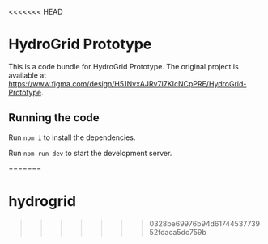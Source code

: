 <<<<<<< HEAD

  # HydroGrid Prototype

  This is a code bundle for HydroGrid Prototype. The original project is available at https://www.figma.com/design/H51NvxAJRv7I7KIcNCpPRE/HydroGrid-Prototype.

  ## Running the code

  Run `npm i` to install the dependencies.

  Run `npm run dev` to start the development server.
  
=======
# hydrogrid
>>>>>>> 0328be69976b94d6174453773952fdaca5dc759b
